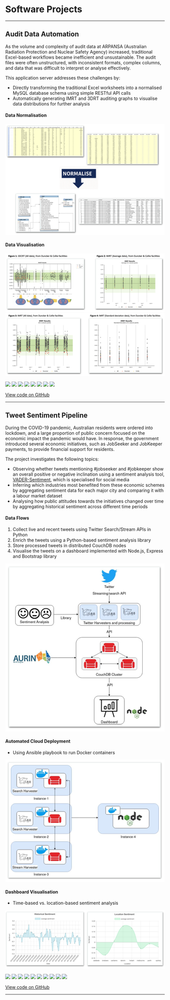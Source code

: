 # Software Projects

---

## Audit Data Automation

As the volume and complexity of audit data at ARPANSA (Australian Radiation Protection and Nuclear Safety Agency) increased, traditional Excel-based workflows became inefficient and unsustainable. The audit files were often unstructured, with inconsistent formats, complex columns, and data that was difficult to interpret or analyse effectively.

This application server addresses these challenges by:
* Directly transforming the traditional Excel worksheets into a normalised MySQL database schema using simple RESTful API calls
* Automatically generating IMRT and 3DRT auditing graphs to visualise data distributions for further analysis

#### Data Normalisation
<img src="images/full.png?raw=true"/>

#### Data Visualisation
<img src="images/fig-12.png?raw=true"/>
<!-- <div style="height: 30px;"></div> -->
<img src="images/fig-34.png?raw=true"/>


[![](https://img.shields.io/badge/Python-white?logo=Python)](#) [![](https://img.shields.io/badge/Django-white?logo=django)](#) [![](https://img.shields.io/badge/MySQL-white?logo=mysql)](#) [![](https://img.shields.io/badge/Docker-white?logo=docker)](#) [![](https://img.shields.io/badge/Bash-white?logo=gnubash)](#) [![](https://img.shields.io/badge/Matplotlib-white?logo=matplotlib)](#)
[![](https://img.shields.io/badge/NumPy-white?logo=numpy)](#) [![](https://img.shields.io/badge/pandas-white?logo=pandas)](#)


[View code on GitHub](https://github.com/MEICHENLIN/arpansa-audit-automation)

---

## Tweet Sentiment Pipeline

During the COVID-19 pandemic, Australian residents were ordered into lockdown, and a large proportion of public concern focused on the economic impact the pandemic would have. In response, the government introduced several economic initiatives, such as JobSeeker and JobKeeper payments, to provide financial support for residents.

The project investigates the following topics:
* Observing whether tweets mentioning #jobseeker and #jobkeeper show an overall positive or negative inclination using a sentiment analysis tool, [VADER-Sentiment](https://github.com/cjhutto/vaderSentiment), which is specialised for social media
* Inferring which industries most benefited from these economic schemes by aggregating sentiment data for each major city and comparing it with a labour market dataset
* Analysing how public attitudes towards the initiatives changed over time by aggregating historical sentiment across different time periods


#### Data Flows
1. Collect live and recent tweets using Twitter Search/Stream APIs in Python
2. Enrich the tweets using a Python-based sentiment analysis library
3. Store processed tweets in distributed CouchDB nodes
4. Visualise the tweets on a dashboard implemented with Node.js, Express and Bootstrap library


<img src="images/data-flow.png?raw=true"/>

#### Automated Cloud Deployment
* Using Ansible playbook to run Docker containers

<img src="images/deployment.png?raw=true"/>

#### Dashboard Visualisation
* Time-based vs. location-based sentiment analysis

<img src="images/sentiment.png?raw=true"/>


[![](https://img.shields.io/badge/Python-white?logo=Python)](#) [![](https://img.shields.io/badge/Node.js-white?logo=nodedotjs)](#) [![](https://img.shields.io/badge/Express-white?logo=express)](#
) [![](https://img.shields.io/badge/Bootstrap-white?logo=bootstrap)](#) [![](https://img.shields.io/badge/CouchDB-white?logo=apachecouchdb)](#) [![](https://img.shields.io/badge/Ansible-white?logo=ansible)](#) [![](https://img.shields.io/badge/Docker-white?logo=docker)](#) [![](https://img.shields.io/badge/Bash-white?logo=gnubash)](#) [![](https://img.shields.io/badge/NumPy-white?logo=numpy)](#) [![](https://img.shields.io/badge/pandas-white?logo=pandas)](#)

[View code on GitHub](https://github.com/MEICHENLIN/tweet-sentiment-pipeline)

---
